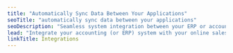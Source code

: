 ```yaml
---
title: "Automatically Sync Data Between Your Applications"
seoTitle: "automatically sync data between your applications"
seoDescription: "Seamless system integration between your ERP or accounting system and your e-commerce website or B2B trade store. Integrate Sage, SAP, iSync or SYSPRO with Shopify, Magento, WooCommerce, B2B and Parcelninja."
lead: "Integrate your accounting (or ERP) system with your online sales channels using Stock2Shop. Whether you’re selling on an e-commerce website or require a trade (wholesale) store with multi-price tier functionality, we will keep your product data in sync and ensure that orders are captured automatically."
linkTitle: Integrations
---
```

